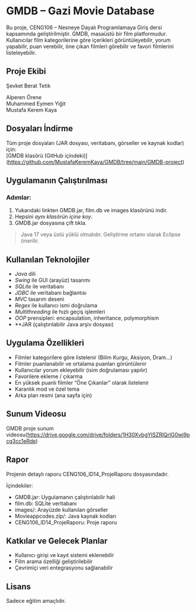 # GMDB – Gazi Movie Database 

Bu proje, CENG106 – Nesneye Dayalı Programlamaya Giriş dersi kapsamında geliştirilmiştir. GMDB, masaüstü bir film platformudur. Kullanıcılar film kategorilerine göre içerikleri görüntüleyebilir, yorum yapabilir, puan verebilir, öne çıkan filmleri görebilir ve favori filmlerini listeleyebilir.

##  Proje Ekibi

Şevket Berat Tetik

Alperen Örene       
Muhammed Eymen Yiğit  
Mustafa Kerem Kaya  


##  Dosyaları İndirme

Tüm proje dosyaları (JAR dosyası, veritabanı, görseller ve kaynak kodlar) için:  
 [GMDB klasörü (GitHub içindeki)]
(https://github.com/MustafaKeremKaya/GMDB/tree/main/GMDB-project)

##  Uygulamanın Çalıştırılması

### Adımlar:
1. Yukarıdaki linkten GMDB.jar, film.db ve images klasörünü indir.
2. Hepsini *aynı klasörün içine koy*.
3. GMDB.jar dosyasına çift tıkla.

> Java 17 veya üstü yüklü olmalıdır. Geliştirme ortamı olarak Eclipse önerilir.

##  Kullanılan Teknolojiler

- *Java* dili
- *Swing* ile GUI (arayüz) tasarımı
- *SQLite* ile veritabanı
- *JDBC* ile veritabanı bağlantısı
- *MVC* tasarım deseni
- *Regex* ile kullanıcı ismi doğrulama
- *Multithreading* ile hızlı geçiş işlemleri
- *OOP* prensipleri: encapsulation, inheritance, polymorphism
- **JAR (çalıştırılabilir Java arşiv dosyası)

##  Uygulama Özellikleri

-  Filmler kategorilere göre listelenir (Bilim Kurgu, Aksiyon, Dram...)
-  Filmler puanlanabilir ve ortalama puanları görüntülenir
-  Kullanıcılar yorum ekleyebilir (isim doğrulaması yapılır)
-  Favorilere ekleme / çıkarma
-  En yüksek puanlı filmler “Öne Çıkanlar” olarak listelenir
-  Karanlık mod ve özel tema
-  Arka plan resmi (ana sayfa için)

##  Sunum Videosu

GMDB proje sunum videosu(https://drive.google.com/drive/folders/1H30XvbgYlSZRlQrlG0wj9pcg3cc1eRde)

##  Rapor

Projenin detaylı raporu CENG106_ID14_ProjeRaporu dosyasındadır.

İçindekiler:
- GMDB.jar: Uygulamanın çalıştırılabilir hali
- film.db: SQLite veritabanı
- images/: Arayüzde kullanılan görseller
- Movieappcodes.zip/: Java kaynak kodları
- CENG106_ID14_ProjeRaporu: Proje raporu

##  Katkılar ve Gelecek Planlar

- Kullanıcı girişi ve kayıt sistemi eklenebilir
- Film arama özelliği geliştirilebilir
- Çevrimiçi veri entegrasyonu sağlanabilir

##  Lisans

Sadece eğitim amaçlıdır.
